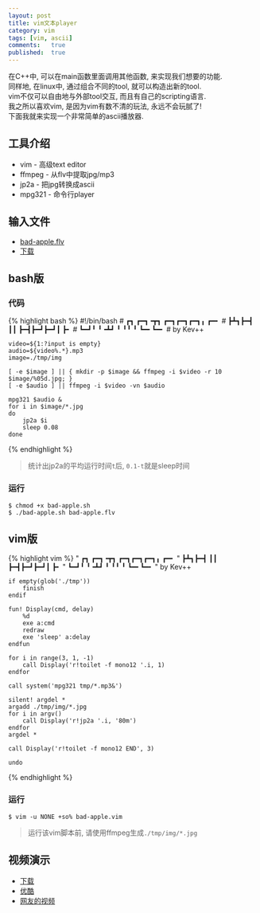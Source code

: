```yaml
---
layout: post
title: vim文本player
category: vim
tags: [vim, ascii]
comments:   true
published:  true
---
```


在C++中, 可以在main函数里面调用其他函数, 来实现我们想要的功能.  
同样地, 在linux中, 通过组合不同的tool, 就可以构造出新的tool.  
vim不仅可以自由地与外部tool交互, 而且有自己的scripting语言.  
我之所以喜欢vim, 是因为vim有数不清的玩法, 永远不会玩腻了!  
下面我就来实现一个非常简单的ascii播放器.

## 工具介绍
- vim - 高级text editor
- ffmpeg - 从flv中提取jpg/mp3
- jp2a  - 把jpg转换成ascii
- mpg321 - 命令行player

## 输入文件
- [bad-apple.flv](http://v.youku.com/v_show/id_XMzQxNDY0MDY0.html)
- [下载](http://ubuntuone.com/125AH5y0lHQd2kbxvmZPqu)

## bash版
### 代码
{% highlight bash %}
    #!/bin/bash
    # ┏┓ ┏━┓╺┳┓   ┏━┓┏━┓┏━┓╻  ┏━╸
    # ┣┻┓┣━┫ ┃┃   ┣━┫┣━┛┣━┛┃  ┣╸ 
    # ┗━┛╹ ╹╺┻┛   ╹ ╹╹  ╹  ┗━╸┗━╸
    # by Kev++

    video=${1:?input is empty}
    audio=${video%.*}.mp3
    image=./tmp/img

    [ -e $image ] || { mkdir -p $image && ffmpeg -i $video -r 10 $image/%05d.jpg; }
    [ -e $audio ] || ffmpeg -i $video -vn $audio

    mpg321 $audio &
    for i in $image/*.jpg
    do
        jp2a $i
        sleep 0.08
    done
{% endhighlight %}

> 统计出jp2a的平均运行时间`t`后, `0.1-t`就是sleep时间

### 运行
    $ chmod +x bad-apple.sh
    $ ./bad-apple.sh bad-apple.flv

## vim版
{% highlight vim %}
    " ┏┓ ┏━┓╺┳┓   ┏━┓┏━┓┏━┓╻  ┏━╸
    " ┣┻┓┣━┫ ┃┃   ┣━┫┣━┛┣━┛┃  ┣╸ 
    " ┗━┛╹ ╹╺┻┛   ╹ ╹╹  ╹  ┗━╸┗━╸
    " by Kev++
    
    if empty(glob('./tmp'))
        finish
    endif
    
    fun! Display(cmd, delay)
        %d
        exe a:cmd
        redraw
        exe 'sleep' a:delay
    endfun
    
    for i in range(3, 1, -1)
        call Display('r!toilet -f mono12 '.i, 1)
    endfor
    
    call system('mpg321 tmp/*.mp3&')
    
    silent! argdel *
    argadd ./tmp/img/*.jpg
    for i in argv()
        call Display('r!jp2a '.i, '80m')
    endfor
    argdel *
    
    call Display('r!toilet -f mono12 END', 3)
    
    undo
{% endhighlight %}

### 运行
    $ vim -u NONE +so% bad-apple.vim
    
> 运行该vim脚本前, 请使用ffmpeg生成`./tmp/img/*.jpg`

## 视频演示
- [下载](#)
- [优酷](#)
- [网友的视频](http://v.youku.com/v_show/id_XMTQ0MjM4Nzg4.html)
